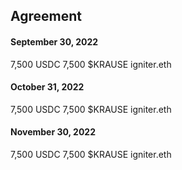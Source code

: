 ## Agreement

#### September 30, 2022

7,500 USDC
7,500 $KRAUSE
igniter.eth

#### October 31, 2022

7,500 USDC
7,500 $KRAUSE
igniter.eth

#### November 30, 2022

7,500 USDC
7,500 $KRAUSE
igniter.eth
